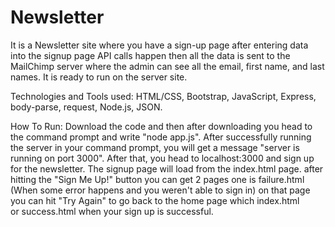 # Newsletter
It is a Newsletter site where you have a sign-up page after entering data into the signup page API calls happen then all the data is sent to the MailChimp server where the admin can see all the email, first name, and last names.
It is ready to run on the server site.

Technologies and Tools used:
HTML/CSS, Bootstrap, JavaScript, Express, body-parse, request, Node.js, JSON.

How To Run:
Download the code and then after downloading you head to the command prompt and write "node app.js".
After successfully running the server in your command prompt, you will get a message  "server is running on port 3000".
After that, you head to localhost:3000 and sign up for the newsletter. 
The signup page will load from the index.html page.
after hitting the "Sign Me Up!" button you can get 2 pages one is 
failure.html (When some error happens and you weren't able to sign in) on that page you can hit "Try Again" to go back to the home page which index.html  
or success.html when your sign up is successful.
